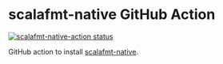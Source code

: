 # scalafmt-native GitHub Action

<a href="https://github.com/jrouly/scalafmt-native-action/actions"><img alt="scalafmt-native-action status" src="https://github.com/jrouly/scalafmt-native-action/workflows/CI/badge.svg"></a>

GitHub action to install [scalafmt-native](https://scalameta.org/scalafmt).
